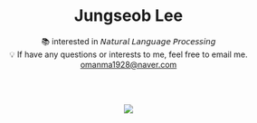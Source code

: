 
<div align="center">  
 <p>
   <h1>Jungseob Lee</h1>
  <a href="https://github.com/js-lee-AI/js-lee-AI">
  </a>
 
   📚 interested in 𝘕𝘢𝘵𝘶𝘳𝘢𝘭 𝘓𝘢𝘯𝘨𝘶𝘢𝘨𝘦 𝘗𝘳𝘰𝘤𝘦𝘴𝘴𝘪𝘯𝘨 <br>
   💡 If have any questions or interests to me, feel free to email me. <br>
  [omanma1928@naver.com](omanma1928@naver.com)
 </p>
</div>

<br><br>

<div align="center">
  <a href="https://github.com/js-lee-AI/js-lee-AI">
   <img src="https://github-readme-stats.vercel.app/api?username=js-lee-ai&show_icons=true&theme=monokai"/>
  </a>
</div> 

<!-- ![my github stats](https://github-readme-stats.vercel.app/api?username=js-lee-ai&show_icons=true&theme=monokai) -->
